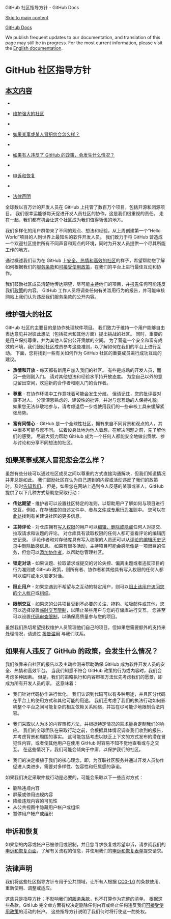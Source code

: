GitHub 社区指导方针 - GitHub Docs

[Skip to main content](#main-content)

[](/cn)[GitHub Docs](/cn)

We publish frequent updates to our documentation, and translation of this page may still be in progress. For the most current information, please visit the [English documentation](/en).

GitHub 社区指导方针
==========

[本文内容](/site-policy/github-terms/github-community-guidelines#in-this-article)
----------

*
* [维护强大的社区](#maintaining-a-strong-community)

*
* [如果某事或某人冒犯您会怎么样？](#what-if-something-or-someone-offends-you)

*
* [如果有人违反了 GitHub 的政策，会发生什么情况？](#what-happens-if-someone-violates-githubs-policies)

*
* [申诉和恢复](#appeal-and-reinstatement)

*
* [法律声明](#legal-notices)

全球数以百万计的开发人员在 GitHub 上托管了数百万个项目，包括开源和闭源项目。 我们很幸运能够每天促进开发人员社区的协作，这是我们很重视的责任。 走在一起，我们都有机会让这个社区成为我们值得骄傲的地方。

我们多样化的用户群带来了不同的观点、想法和经验，从上周创建第一个“Hello World”项目的人到世界上最知名的软件开发人员。 我们致力于将 GitHub 营造成一个欢迎社区提供所有不同声音和观点的环境，同时为开发人员提供一个尽其所能工作的地方。

通过概述我们认为在 GitHub 上[安全、热情和高效的社区](https://opensource.guide/building-community/)的样子，希望帮助您了解如何根据我们的[服务条款](/cn/github/site-policy/github-terms-of-service)和[可接受使用政策](/cn/github/site-policy/github-acceptable-use-policies)，在我们的平台上进行最佳互动和协作。

我们鼓励社区成员清楚地传达期望，尽可能[主持](#what-if-something-or-someone-offends-you)他们的项目，并[报告](https://github.com/contact/report-abuse)任何可能违反我们[政策](/cn/github/site-policy/github-terms-of-service)的内容。 GitHub 工作人员将调查任何有关滥用行为的报告，并可能审核网站上我们认为违反我们服务条款的公开内容。

[](#maintaining-a-strong-community)维护强大的社区
----------

GitHub 社区的主要目的是协作处理软件项目。 我们致力于维持一个用户能够自由表达意见并对彼此想法（包括技术和其他方面）提出挑战的社区。 同时，重要的是用户保持尊重，并为其他人留出公开贡献的空间。 为了营造一个安全和富有成效的环境，我们鼓励社区成员参考这些准则，以了解如何在我们的平台上进行互动。 下面，您将找到一些有关如何作为 GitHub 社区的重要成员进行成功互动的建议。

* **热情和开放** - 每天都有新用户加入我们的社区。 有些是成熟的开发人员，而另一些则刚入门。 请对其他想法和经验水平持开放态度。 为您自己以外的意见留出空间，欢迎新的合作者和刚入门的合作者。

* **尊重** - 在协作环境中工作意味着可能会发生分歧。 但请记住，您的批评要对事不对人。 分享深思熟虑的、建设性的批评，并对与您互动的人保持礼貌。 如果您无法恭敬地参与，请考虑退后一步或使用我们的一些审核工具来缓解紧张局势。

* **富有同情心** - GitHub 是一个全球性社区，拥有来自不同背景和观点的人，其中很多可能与您不同。 试着设身处地为他人着想，在解决问题之前，先了解他们的感受。 尽最大努力帮助 GitHub 成为一个任何人都能安全地做出贡献、参与讨论和分享不同想法的社区。

[](#what-if-something-or-someone-offends-you)如果某事或某人冒犯您会怎么样？
----------

虽然有些分歧可以通过社区成员之间以尊重的方式直接沟通解决，但我们知道情况并非总是如此。 我们鼓励社区在认为自己遇到的内容或活动违反了我们的政策时，及时[告知我们](https://support.github.com/contact/report-abuse?category=report-abuse&report=other&report_type=unspecified)。 但是，如果您在网站上遇到令人反感的某事或某人，GitHub 提供了以下几种方式帮助您采取行动：

* **传达期望** - 维护者可以设置社区特定的准则，以帮助用户了解如何与项目进行交互，例如，在存储库的自述文件中、[参与文件](/cn/articles/setting-guidelines-for-repository-contributors)或[专用行为准则](/cn/articles/adding-a-code-of-conduct-to-your-project)中。 您可以在[此处](/cn/communities)找到有关建设社区的更多信息。

* **主持评论** - 对仓库拥有[写入权限](/cn/articles/repository-permission-levels-for-an-organization)的用户可以[编辑、删除或隐藏](/cn/communities/moderating-comments-and-conversations/managing-disruptive-comments)任何人对提交、拉取请求和议题的评论。 对仓库具有读取权限的任何人都可查看评论的编辑历史记录。 评论作者和对存储库具有写入权限的人员还可以从[评论的编辑历史记录](/cn/communities/moderating-comments-and-conversations/tracking-changes-in-a-comment)中删除敏感信息。 如果有很多活动，主持项目可能会感觉像是一项艰巨的任务，但您可以[添加协作者](/cn/account-and-profile/setting-up-and-managing-your-personal-account-on-github/managing-personal-account-settings/permission-levels-for-a-personal-account-repository#collaborator-access-for-a-repository-owned-by-a-personal-account)，以帮助您管理社区。

* **锁定对话** - 如果议题、拉取请求或提交的讨论失控、偏离主题或者违反项目的行为准则或 GitHub 政策，则所有者、协作者和其他具有写入权限的任何人都可以临时或永久[锁定](/cn/articles/locking-conversations)对话。

* **阻止用户** - 如果您遇到不希望与之互动的特定用户，则可以[阻止该用户访问您的个人帐户](/cn/articles/blocking-a-user-from-your-personal-account)或[组织](/cn/articles/blocking-a-user-from-your-organization)。

* **限制交互** - 如果您的公共项目受到不必要的关注、拖钓、垃圾邮件或其他，您可以选择设置[临时交互限制](/cn/communities/moderating-comments-and-conversations/limiting-interactions-in-your-repository)，以阻止某些用户与您的存储库进行交互。 您甚至可以设置[代码审查限制](https://github.blog/2021-11-01-github-keeps-getting-better-for-open-source-maintainers/#preventing-drive-by-pull-request-approvals-and-requested-changes)，以确保高质量参与您的项目。

虽然我们热切希望授权维护人员管理他们自己的项目，但如果您需要额外的支持来处理情况，请通过 [报告滥用](https://github.com/contact/report-abuse) 与我们联系。

[](#what-happens-if-someone-violates-githubs-policies)如果有人违反了 GitHub 的政策，会发生什么情况？
----------

我们依靠来自社区的报告以及主动检测来帮助确保 GitHub 成为软件开发人员的安全、热情和高效平台。 当我们知悉不符合 GitHub 政策的行为或内容时，我们会考虑多种因素。 但是，我们的策略执行和内容审核方法优先考虑我们的愿景，即成为所有开发人员的家。 这意味着：

* 我们针对代码协作进行优化。 我们认识到代码可以有多种用途，并且区分代码在平台上的使用方式和其他可能的用途。 我们还考虑了我们的执法行动如何影响整个平台之间可能复杂的相互依赖关系网络，并旨在尽可能少地限制合法内容。

* 我们采取以人为本的内容审核方法，并根据特定情况的需求量身定制我们的响应。 我们的全球团队在采取行动之前，会根据具体情况调查我们收到的报告，并考虑背景和周围的事实。 这可能包括考虑以缺乏上下文的方式发布的潜在冒犯性内容，或者使其他用户在使用 GitHub 时容易不知不觉地查看或与之交互。 在这些情况下，我们可能会倾向于中庸，以保护我们的社区。

* 我们的决定根植于我们的核心理念，即，为互联社区服务并通过开发人员协作促进人类进步，需要对多样性、包容性和归属感的承诺。

如果我们决定采取仲裁行动是必要的，可能会采取以下一些应对方式：

* 删除违规内容
* 屏蔽或停用违规内容
* 降级违规内容的可见性
* 从公共视图中隐藏用户帐户或组织
* 暂停用户帐户或组织

[](#appeal-and-reinstatement)申诉和恢复
----------

如果您的内容或帐户已被停用或限制，并且您寻求恢复或希望申诉，请参阅我们的[申诉和恢复页面](/cn/site-policy/acceptable-use-policies/github-appeal-and-reinstatement)，了解有关流程的信息，并使用我们的[申诉和恢复表单](https://support.github.com/contact/reinstatement)提交请求。

[](#legal-notices)法律声明
----------

我们将这些社区指导方针专用于公共领域，让所有人根据 [CC0-1.0](https://creativecommons.org/publicdomain/zero/1.0/) 的条款使用、重新使用、调整或适应。

这些只是指导方针；不影响我们的[服务条款](/cn/articles/github-terms-of-service)，也不打算作为完整的清单。 根据这些条款，GitHub 完全单方面有权决定删除任何内容或终止任何违反我们[可接受使用政策](/cn/articles/github-acceptable-use-policies)的活动的帐户。 这些指导方针说明了我们何时将行使这一酌处权。
